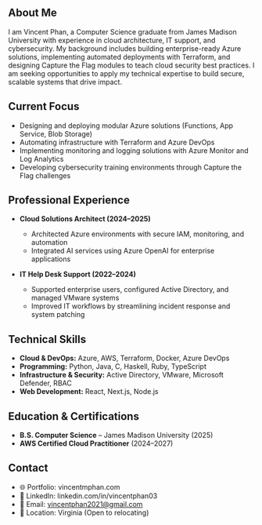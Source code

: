 ## About Me

I am Vincent Phan, a Computer Science graduate from James Madison University with experience in cloud architecture, IT support, and cybersecurity. My background includes building enterprise-ready Azure solutions, implementing automated deployments with Terraform, and designing Capture the Flag modules to teach cloud security best practices. I am seeking opportunities to apply my technical expertise to build secure, scalable systems that drive impact.

## Current Focus

* Designing and deploying modular Azure solutions (Functions, App Service, Blob Storage)
* Automating infrastructure with Terraform and Azure DevOps
* Implementing monitoring and logging solutions with Azure Monitor and Log Analytics
* Developing cybersecurity training environments through Capture the Flag challenges

## Professional Experience

* **Cloud Solutions Architect (2024–2025)**

  * Architected Azure environments with secure IAM, monitoring, and automation
  * Integrated AI services using Azure OpenAI for enterprise applications
* **IT Help Desk Support (2022–2024)**

  * Supported enterprise users, configured Active Directory, and managed VMware systems
  * Improved IT workflows by streamlining incident response and system patching

## Technical Skills

* **Cloud & DevOps:** Azure, AWS, Terraform, Docker, Azure DevOps
* **Programming:** Python, Java, C, Haskell, Ruby, TypeScript
* **Infrastructure & Security:** Active Directory, VMware, Microsoft Defender, RBAC
* **Web Development:** React, Next.js, Node.js

## Education & Certifications

* **B.S. Computer Science** – James Madison University (2025)
* **AWS Certified Cloud Practitioner** (2024–2027)

## Contact

* 🌐 Portfolio: vincentmphan.com
* 💼 LinkedIn: linkedin.com/in/vincentphan03
* 📧 Email: [vincentphan2021@gmail.com](mailto:vincentphan2021@gmail.com)
* 📍 Location: Virginia (Open to relocating)
